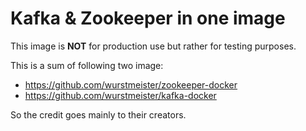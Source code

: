 # Kafka & Zookeeper in one image
This image is **NOT** for production use but rather for testing purposes.

This is a sum of following two image:
 - https://github.com/wurstmeister/zookeeper-docker
 - https://github.com/wurstmeister/kafka-docker
 
So the credit goes mainly to their creators.